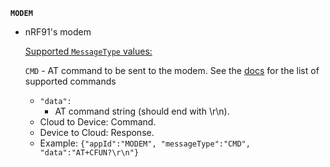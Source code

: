 <b>`MODEM`</b>

 - nRF91's modem

   <u>Supported `MessageType` values:</u>

   `CMD` - AT command to be sent to the modem. See the [docs](https://infocenter.nordicsemi.com/index.jsp?topic=%2Fref_at_commands%2FREF%2Fat_commands%2Fintro.html) for the list of supported commands 
   - `"data":`
      - AT command string (should end with \r\n).
    - Cloud to Device: Command.
    - Device to Cloud: Response.
    - Example:
      ```{"appId":"MODEM", "messageType":"CMD", "data":"AT+CFUN?\r\n"}```
